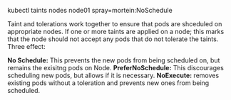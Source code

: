 kubectl taints nodes node01 spray=mortein:NoSchedule

Taint and tolerations work together to ensure that pods are shceduled on appropriate nodes. If one or more taints are applied on a node; this marks that the node should not accept any pods that do not tolerate the taints.
Three effect:

**No Schedule:** This prevents the new pods from being scheduled on, but remains the exisitng pods on Node.
**PreferNoSchedule:** This discourages scheduling new pods, but allows if it is necessary.
**NoExecute:** removes existing pods without a toleration and prevents new ones from being scheduled.
